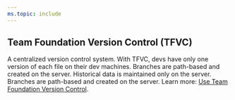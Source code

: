 ```yaml
---
ms.topic: include
---
```



## Team Foundation Version Control (TFVC)

A centralized version control system. With TFVC, devs have only one version of each file on their dev machines. Branches are path-based and created on the server. Historical data is maintained only on the server. Branches are path-based and created on the server. Learn more: [Use Team Foundation Version Control](/vsts/tfvc/overview). 

